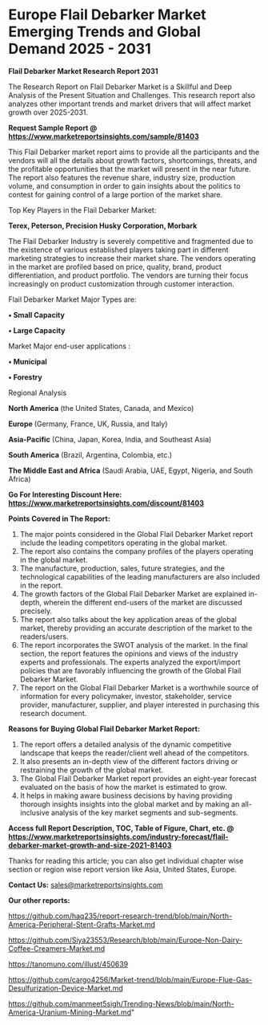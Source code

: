  # Europe Flail Debarker Market Emerging Trends and Global Demand 2025 - 2031

<strong>Flail Debarker Market Research Report 2031</strong>

The Research Report on Flail Debarker Market is a Skillful and Deep Analysis of the Present Situation and Challenges. This research report also analyzes other important trends and market drivers that will affect market growth over 2025-2031.

<strong>Request Sample Report @ <a href=https://www.marketreportsinsights.com/sample/81403>https://www.marketreportsinsights.com/sample/81403</a></strong>

This Flail Debarker market report aims to provide all the participants and the vendors will all the details about growth factors, shortcomings, threats, and the profitable opportunities that the market will present in the near future. The report also features the revenue share, industry size, production volume, and consumption in order to gain insights about the politics to contest for gaining control of a large portion of the market share.

Top Key Players in the Flail Debarker Market:

<strong>Terex, Peterson, Precision Husky Corporation, Morbark</strong>

The Flail Debarker Industry is severely competitive and fragmented due to the existence of various established players taking part in different marketing strategies to increase their market share. The vendors operating in the market are profiled based on price, quality, brand, product differentiation, and product portfolio. The vendors are turning their focus increasingly on product customization through customer interaction.

Flail Debarker Market Major Types are:

<strong>• Small Capacity

• Large Capacity</strong>

Market Major end-user applications :

<strong>• Municipal

• Forestry</strong>

Regional Analysis

</u><strong><b>North America</b></strong> (the United States, Canada, and Mexico)

<strong><b>Europe </b></strong>(Germany, France, UK, Russia, and Italy)

<strong><b>Asia-Pacific</b></strong> (China, Japan, Korea, India, and Southeast Asia)

<strong><b>South America</b></strong> (Brazil, Argentina, Colombia, etc.)

<strong><b>The Middle East and Africa</b></strong> (Saudi Arabia, UAE, Egypt, Nigeria, and South Africa)

<strong>Go For Interesting Discount Here: <a href=https://www.marketreportsinsights.com/discount/81403>https://www.marketreportsinsights.com/discount/81403</a></strong>

<strong>Points Covered in The Report:</strong>
<ol>
  <li>The major points considered in the Global Flail Debarker Market report include the leading competitors operating in the global market.</li>
  <li>The report also contains the company profiles of the players operating in the global market.</li>
  <li>The manufacture, production, sales, future strategies, and the technological capabilities of the leading manufacturers are also included in the report.</li>
  <li>The growth factors of the Global Flail Debarker Market are explained in-depth, wherein the different end-users of the market are discussed precisely.</li>
  <li>The report also talks about the key application areas of the global market, thereby providing an accurate description of the market to the readers/users.</li>
  <li>The report incorporates the SWOT analysis of the market. In the final section, the report features the opinions and views of the industry experts and professionals. The experts analyzed the export/import policies that are favorably influencing the growth of the Global Flail Debarker Market.</li>
  <li>The report on the Global Flail Debarker Market is a worthwhile source of information for every policymaker, investor, stakeholder, service provider, manufacturer, supplier, and player interested in purchasing this research document.</li>
</ol>
<strong>Reasons for Buying Global Flail Debarker Market Report:</strong>

<ol>
  <li>The report offers a detailed analysis of the dynamic competitive landscape that keeps the reader/client well ahead of the competitors.</li>
  <li>It also presents an in-depth view of the different factors driving or restraining the growth of the global market.</li>
  <li>The Global Flail Debarker Market report provides an eight-year forecast evaluated on the basis of how the market is estimated to grow.</li>
  <li>It helps in making aware business decisions by having providing thorough insights insights into the global market and by making an all-inclusive analysis of the key market segments and sub-segments.</li>
</ol>
<strong>Access full Report Description, TOC, Table of Figure, Chart, etc. @ <a href=https://www.marketreportsinsights.com/industry-forecast/flail-debarker-market-growth-and-size-2021-81403>https://www.marketreportsinsights.com/industry-forecast/flail-debarker-market-growth-and-size-2021-81403</a></strong>


Thanks for reading this article; you can also get individual chapter wise section or region wise report version like Asia, United States, Europe.

<strong>Contact Us:</strong>
sales@marketreportsinsights.com

<strong>Our other reports:</strong>

<a href=https://github.com/haq235/report-research-trend/blob/main/North-America-Peripheral-Stent-Grafts-Market.md>https://github.com/haq235/report-research-trend/blob/main/North-America-Peripheral-Stent-Grafts-Market.md</a>

<a href=https://github.com/Siya23553/Research/blob/main/Europe-Non-Dairy-Coffee-Creamers-Market.md>https://github.com/Siya23553/Research/blob/main/Europe-Non-Dairy-Coffee-Creamers-Market.md</a>

<a href=https://tanomuno.com/illust/450639>https://tanomuno.com/illust/450639</a>

<a href=https://github.com/cargo4256/Market-trend/blob/main/Europe-Flue-Gas-Desulfurization-Device-Market.md>https://github.com/cargo4256/Market-trend/blob/main/Europe-Flue-Gas-Desulfurization-Device-Market.md</a>

<a href=https://github.com/manmeet5sigh/Trending-News/blob/main/North-America-Uranium-Mining-Market.md>https://github.com/manmeet5sigh/Trending-News/blob/main/North-America-Uranium-Mining-Market.md</a>"
